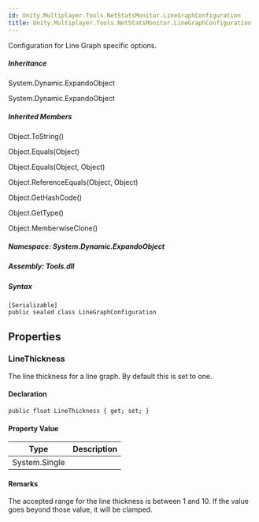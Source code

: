 ```yaml
---  
id: Unity.Multiplayer.Tools.NetStatsMonitor.LineGraphConfiguration  
title: Unity.Multiplayer.Tools.NetStatsMonitor.LineGraphConfiguration  
---
```


<div class="markdown level0 summary">

Configuration for Line Graph specific options.

</div>

<div class="markdown level0 conceptual">

</div>

<div class="inheritance">

##### Inheritance

<div class="level0">

System.Dynamic.ExpandoObject

</div>

<div class="level1">

System.Dynamic.ExpandoObject

</div>

</div>

<div class="inheritedMembers">

##### Inherited Members

<div>

Object.ToString()

</div>

<div>

Object.Equals(Object)

</div>

<div>

Object.Equals(Object, Object)

</div>

<div>

Object.ReferenceEquals(Object, Object)

</div>

<div>

Object.GetHashCode()

</div>

<div>

Object.GetType()

</div>

<div>

Object.MemberwiseClone()

</div>

</div>

##### **Namespace**: System.Dynamic.ExpandoObject

##### **Assembly**: Tools.dll

##### Syntax

``` lang-csharp
[Serializable]
public sealed class LineGraphConfiguration
```

## Properties 

### LineThickness

<div class="markdown level1 summary">

The line thickness for a line graph. By default this is set to one.

</div>

<div class="markdown level1 conceptual">

</div>

#### Declaration

``` lang-csharp
public float LineThickness { get; set; }
```

#### Property Value

| Type          | Description |
|---------------|-------------|
| System.Single |             |

#### Remarks

<div class="markdown level1 remarks">

The accepted range for the line thickness is between 1 and 10. If the
value goes beyond those value, it will be clamped.

</div>
